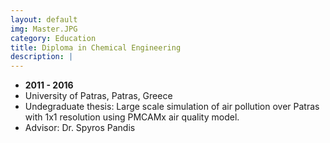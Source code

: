 ```yaml
---
layout: default
img: Master.JPG
category: Education
title: Diploma in Chemical Engineering
description: |
---
```


* __2011 - 2016__
* University of Patras, Patras, Greece
* Undegraduate thesis: Large scale simulation of air pollution over Patras with 1x1 resolution using PMCAMx air quality model.
* Advisor: Dr. Spyros Pandis

